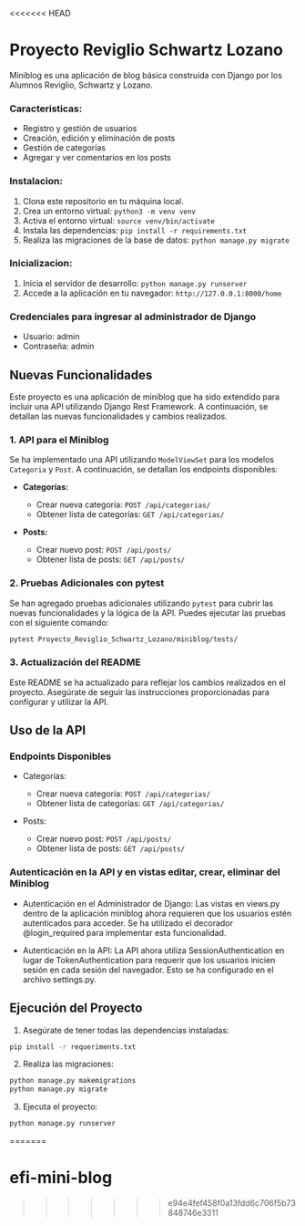 <<<<<<< HEAD
# Proyecto Reviglio Schwartz Lozano
Miniblog es una aplicación de blog básica construida con Django por los Alumnos Reviglio, Schwartz y Lozano.

### Caracteristicas:
- Registro y gestión de usuarios
- Creación, edición y eliminación de posts
- Gestión de categorías
- Agregar y ver comentarios en los posts

### Instalacion:
1. Clona este repositorio en tu máquina local.
2. Crea un entorno virtual: `python3 -m venv venv`
3. Activa el entorno virtual: `source venv/bin/activate`
4. Instala las dependencias: `pip install -r requirements.txt`
5. Realiza las migraciones de la base de datos: `python manage.py migrate`

### Inicializacion:
1. Inicia el servidor de desarrollo: `python manage.py runserver`
2. Accede a la aplicación en tu navegador: `http://127.0.0.1:8000/home`

### Credenciales para ingresar al administrador de Django
- Usuario: admin
- Contraseña: admin

## Nuevas Funcionalidades
Este proyecto es una aplicación de miniblog que ha sido extendido para incluir una API utilizando Django Rest Framework. A continuación, se detallan las nuevas funcionalidades y cambios realizados.

### 1. API para el Miniblog

Se ha implementado una API utilizando `ModelViewSet` para los modelos `Categoria` y `Post`. A continuación, se detallan los endpoints disponibles:

- **Categorías:**
  - Crear nueva categoría: `POST /api/categorias/`
  - Obtener lista de categorías: `GET /api/categorias/`

- **Posts:**
  - Crear nuevo post: `POST /api/posts/`
  - Obtener lista de posts: `GET /api/posts/`

### 2. Pruebas Adicionales con pytest

Se han agregado pruebas adicionales utilizando `pytest` para cubrir las nuevas funcionalidades y la lógica de la API. Puedes ejecutar las pruebas con el siguiente comando:

```bash
pytest Proyecto_Reviglio_Schwartz_Lozano/miniblog/tests/
```

### 3. Actualización del README

Este README se ha actualizado para reflejar los cambios realizados en el proyecto. Asegúrate de seguir las instrucciones proporcionadas para configurar y utilizar la API.

## Uso de la API

### Endpoints Disponibles

- Categorías:
  - Crear nueva categoría: `POST /api/categorias/`
  - Obtener lista de categorías: `GET /api/categorias/`

- Posts:
  - Crear nuevo post: `POST /api/posts/`
  - Obtener lista de posts: `GET /api/posts/`

### Autenticación en la API y en vistas editar, crear, eliminar del Miniblog

- Autenticación en el Administrador de Django:
Las vistas en views.py dentro de la aplicación miniblog ahora requieren que los usuarios estén autenticados para acceder. Se ha utilizado el decorador @login_required para implementar esta funcionalidad.

- Autenticación en la API:
La API ahora utiliza SessionAuthentication en lugar de TokenAuthentication para requerir que los usuarios inicien sesión en cada sesión del navegador. Esto se ha configurado en el archivo settings.py.



## Ejecución del Proyecto

1. Asegúrate de tener todas las dependencias instaladas:

```bash
pip install -r requeriments.txt
```

2. Realiza las migraciones:

```bash
python manage.py makemigrations
python manage.py migrate
```

3. Ejecuta el proyecto:

```bash
python manage.py runserver
```
=======
# efi-mini-blog
>>>>>>> e94e4fef458f0a13fdd6c706f5b73848746e3311
